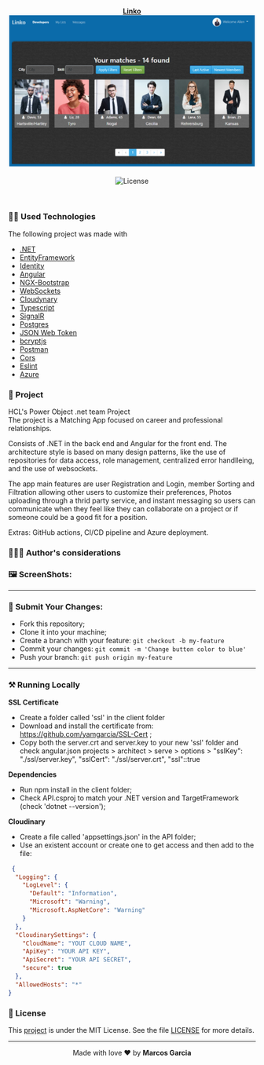 <h4 align="center">
 <b><a href="">Linko<a></b> 
 <a href="linko-app.herokuapp.com/" ><img src="./linko.png" width="500px" /><br></a>
</h4>
<p align="center">
  <img alt="License" src="https://img.shields.io/badge/license-MIT-red">
</p>

<br>

### 👨‍💻 Used Technologies

The following project was made with

- [.NET](https://dotnet.microsoft.com/en-us/)
- [EntityFramework](https://docs.microsoft.com/en-us/ef/)
- [Identity](https://docs.microsoft.com/en-us/aspnet/core/security/authentication/customize-identity-model?view=aspnetcore-6.0)
- [Angular](https://angular.io/)
- [NGX-Bootstrap](https://valor-software.com/ngx-bootstrap/#/)
- [WebSockets](https://developer.mozilla.org/en-US/docs/Web/API/WebSockets_API)
- [Cloudynary](https://cloudinary.com/)
- [Typescript](https://www.typescriptlang.org/)
- [SignalR](https://dotnet.microsoft.com/en-us/apps/aspnet/signalr)
- [Postgres](https://www.postgresql.org/)
- [JSON Web Token](https://jwt.io/)
- [bcryptjs](https://www.npmjs.com/package/bcryptjs)
- [Postman](https://insomnia.rest/)
- [Cors](https://www.npmjs.com/package/cors)
- [Eslint](https://www.npmjs.com/package/eslint)
- [Azure](https://azure.microsoft.com/en-ca/)

### :muscle: Project
HCL's Power Object .net team Project<br/>
The project is a Matching App focused on career and professional relationships.

Consists of .NET in the back end and Angular for the front end. The architecture style is based on many
design patterns, like the use of repositories for data access, role management, centralized error handlleing, and the use of websockets.

The app main features are user Registration and Login, member Sorting and Filtration allowing other users to customize their preferences,
Photos uploading through a thrid party service, and instant messaging so users can communicate when they feel 
like they can collaborate on a project or if someone could be a good fit for a position.

Extras: GitHub actions, CI/CD pipeline and Azure deployment.

### 🙋🏽‍♂️ Author's considerations

### 🖼️ ScreenShots:

---
### :rocket: Submit Your Changes:
- Fork this repository;
- Clone it into your machine;
- Create a branch with your feature: `git checkout -b my-feature`
- Commit your changes: `git commit -m 'Change button color to blue'`
- Push your branch: `git push origin my-feature`
   
---
### ⚒️ Running Locally
   
<b>SSL Certificate</b>
- Create a folder called 'ssl' in the client folder
- Download and install the certificate from: https://github.com/yamgarcia/SSL-Cert ;
- Copy both the server.crt and server.key to your new 'ssl' folder and check angular.json
   projects > architect > serve > options > 
      "sslKey": "./ssl/server.key",
      "sslCert": "./ssl/server.crt",
      "ssl"::true
   
 <b>Dependencies</b>
 - Run npm install in the client folder;
 - Check API.csproj to match your .NET version and TargetFramework (check 'dotnet --version');
   
 <b>Cloudinary</b>
 - Create a file called 'appsettings.json' in the API folder;
 - Use an existent account or create one to get access and then add to the file:
  

```json script
 {
  "Logging": {
    "LogLevel": {
      "Default": "Information",
      "Microsoft": "Warning",
      "Microsoft.AspNetCore": "Warning"
    }
  },
  "CloudinarySettings": {
    "CloudName": "YOUT CLOUD NAME",
    "ApiKey": "YOUR API KEY",
    "ApiSecret": "YOUR API SECRET",
    "secure": true
  },
  "AllowedHosts": "*"
} 

```
   
### :memo: License

This [project](https://www.udemy.com/course/build-an-app-with-aspnet-core-and-angular-from-scratch/) is under the MIT License. See the file [LICENSE](LICENSE.md) for more details.

---

<p align="center">Made with love ❤️ by <b><a src="https://github.com/yamgarcia">Marcos Garcia</a></b></p>
